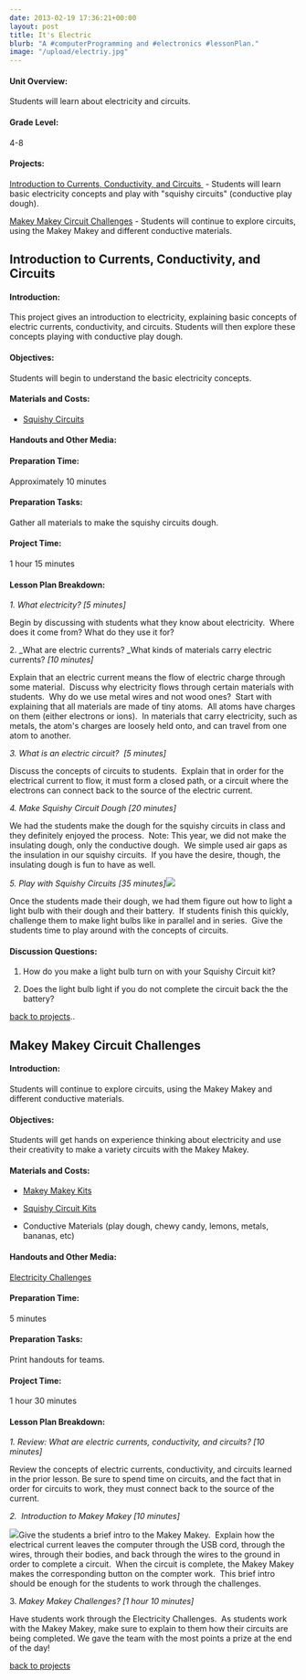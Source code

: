 ```yaml
---
date: 2013-02-19 17:36:21+00:00
layout: post
title: It's Electric
blurb: "A #computerProgramming and #electronics #lessonPlan."
image: "/upload/electriy.jpg"
---
```


#### Unit Overview:


Students will learn about electricity and circuits.




#### Grade Level:


4-8


#### Projects:


[Introduction to Currents, Conductivity, and Circuits ](http://9-dots.org/electricity#day1) - Students will learn basic electricity concepts and play with "squishy circuits" (conductive play dough).

[Makey Makey Circuit Challenges](http://9-dots.org/electricity#day2) - Students will continue to explore circuits, using the Makey Makey and different conductive materials.

<!-- more -->




## Introduction to Currents, Conductivity, and Circuits




#### Introduction:


This project gives an introduction to electricity, explaining basic concepts of electric currents, conductivity, and circuits. Students will then explore these concepts playing with conductive play dough.


#### Objectives:


Students will begin to understand the basic electricity concepts.


#### Materials and Costs:





	
  * [Squishy Circuits](http://squishycircuitsstore.com/kits.html)




#### Handouts and Other Media:




#### Preparation Time:


Approximately 10 minutes


#### Preparation Tasks:


Gather all materials to make the squishy circuits dough.


#### Project Time:


1 hour 15 minutes


#### Lesson Plan Breakdown:


_1. What electricity? [5 minutes]_

Begin by discussing with students what they know about electricity.  Where does it come from? What do they use it for?

2. _What are electric currents? _What kinds of materials carry electric currents? _[10 minutes]_

Explain that an electric current means the flow of electric charge through some material.  Discuss why electricity flows through certain materials with students.  Why do we use metal wires and not wood ones?  Start with explaining that all materials are made of tiny atoms.  All atoms have charges on them (either electrons or ions).  In materials that carry electricity, such as metals, the atom's charges are loosely held onto, and can travel from one atom to another.

_3. What is an electric circuit?  [5 minutes]_

Discuss the concepts of circuits to students.  Explain that in order for the electrical current to flow, it must form a closed path, or a circuit where the electrons can connect back to the source of the electric current.

_4. Make Squishy Circuit Dough [20 minutes]_

We had the students make the dough for the squishy circuits in class and they definitely enjoyed the process.  Note: This year, we did not make the insulating dough, only the conductive dough.  We simple used air gaps as the insulation in our squishy circuits.  If you have the desire, though, the insulating dough is fun to have as well.

_5. Play with Squishy Circuits [35 minutes][![](http://9-dots.org/wp-uploads/2013/02/Photo-Jan-29-5-17-43-PM-300x225.jpg)](http://9-dots.org/wp-uploads/2013/02/Photo-Jan-29-5-17-43-PM.jpg)_

Once the students made their dough, we had them figure out how to light a light bulb with their dough and their battery.  If students finish this quickly, challenge them to make light bulbs like in parallel and in series.  Give the students time to play around with the concepts of circuits.


#### Discussion Questions:


1. How do you make a light bulb turn on with your Squishy Circuit kit?

2. Does the light bulb light if you do not complete the circuit back the the battery?



[
back to projects](http://9-dots.org/electricity/#top)..


## Makey Makey Circuit Challenges







#### Introduction:


Students will continue to explore circuits, using the Makey Makey and different conductive materials.


#### Objectives:


Students will get hands on experience thinking about electricity and use their creativity to make a variety circuits with the Makey Makey.


#### Materials and Costs:





	
  * [Makey Makey Kits](http://www.makeymakey.com/)

	
  * [Squishy Circuit Kits](http://squishycircuitsstore.com/kits.html)

	
  * Conductive Materials (play dough, chewy candy, lemons, metals, bananas, etc)





#### Handouts and Other Media:


[Electricity Challenges](http://9-dots.org/wp-uploads/2013/02/Electricity-Challenge.docx)


#### Preparation Time:


5 minutes


#### Preparation Tasks:


Print handouts for teams.


#### Project Time:


1 hour 30 minutes


#### Lesson Plan Breakdown:


_1. Review: What are electric currents, conductivity, and circuits? [10 minutes]_

Review the concepts of electric currents, conductivity, and circuits learned in the prior lesson. Be sure to spend time on circuits, and the fact that in order for circuits to work, they must connect back to the source of the current.

_2.  Introduction to Makey Makey [10 minutes]_

![](http://9-dots.org/wp-uploads/2013/02/Photo-Jan-29-5-45-53-PM-300x225.jpg)Give the students a brief intro to the Makey Makey.  Explain how the electrical current leaves the computer through the USB cord, through the wires, through their bodies, and back through the wires to the ground in order to complete a circuit.  When the circuit is complete, the Makey Makey makes the corresponding button on the compter work.  This brief intro should be enough for the students to work through the challenges.

3. _Makey Makey Challenges? [1 hour 10 minutes]_

Have students work through the Electricity Challenges.  As students work with the Makey Makey, make sure to explain to them how their circuits are being completed. We gave the team with the most points a prize at the end of the day!

[back to projects](http://9-dots.org/electricity/#top)


## 



